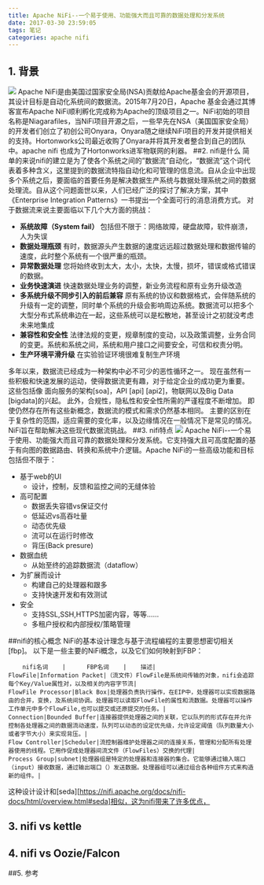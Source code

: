 ```yaml
---
title: Apache NiFi--一个易于使用、功能强大而且可靠的数据处理和分发系统
date: 2017-03-30 23:59:05
tags: 笔记
categories: apache nifi
---
```


## 1. 背景

  ![](https://nifi.apache.org/assets/images/apache-nifi-logo.svg)
        Apache NiFi是由美国过国家安全局(NSA)贡献给Apache基金会的开源项目，其设计目标是自动化系统间的数据流。2015年7月20日，Apache 基金会通过其博客宣布Apache NiFi顺利孵化完成称为Apache的顶级项目之一。NiFi初始的项目名称是Niagarafiles，当NiFi项目开源之后，一些早先在NSA（美国国家安全局）的开发者们创立了初创公司Onyara，Onyara随之继续NiFi项目的开发并提供相关的支持。Hortonworks公司最近收购了Onyara并将其开发者整合到自己的团队中。apache nifi 也成为了Hortonworks进军物联网的利器。
##2. nifi是什么
简单的来说nifi的建立是为了使各个系统之间的”数据流“自动化，“数据流”这个词代表着多种含义，这里提到的数据流特指自动化和可管理的信息流。自从企业中出现多个系统之后，要面临的首要任务是解决数据生产系统与数据处理系统之间的数据处理流。自从这个问题面世以来，人们已经广泛的探讨了解决方案，其中《Enterprise Integration Patterns》一书提出一个全面可行的消息消费方式。
对于数据流来说主要面临以下几个大方面的挑战：
- **系统故障（System fail）**
    包括但不限于：网络故障，硬盘故障，软件崩溃，人为失误
- **数据处理瓶颈**
    有时，数据源头产生数据的速度远远超过数据处理和数据传输的速度，此时整个系统有一个很严重的瓶颈。
- **异常数据处理**
    您将始终收到太大，太小，太快，太慢，损坏，错误或格式错误的数据。
- **业务快速演进**
   快速数据处理业务的调整，新业务流程和原有业务升级改造
- **多系统升级不同步引入的前后兼容** 
  原有系统的协议和数据格式，会伴随系统的升级有一定的调整，同时单个系统的升级会影响周边系统。数据流可以把多个大型分布式系统串边在一起，这些系统可以是松散地，甚至设计之初就没考虑未来地集成
- **兼容性和安全性**
 法律法规的变更，规章制度的变动，以及政策调整，业务合同的变更。系统和系统之间，系统和用户接口之间要安全，可信和权责分明。
- **生产环境平滑升级**
    在实验验证环境很难复制生产环境

多年以来，数据流已经成为一种架构中必不可少的恶性循环之一。 现在虽然有一些积极和快速发展的运动，使得数据流更有趣，对于给定企业的成功更为重要。 这些包括像 面向服务的架构[soa]，API [api] [api2]，物联网以及Big Data [bigdata]的兴起。 此外，合规性，隐私性和安全性所需的严谨程度不断增加。 即使仍然存在所有这些新概念，数据流的模式和需求仍然基本相同。 主要的区别在于复杂性的范围，适应需要的变化率，以及边缘情况在一般情况下是常见的情况。 NiFi旨在帮助解决这些现代数据流挑战。
##3. nifi特点
   ![](https://nifi.apache.org/assets/images/flow-th.png)
  Apache NiFi--一个易于使用、功能强大而且可靠的数据处理和分发系统。它支持强大且可高度配置的基于有向图的数据路由、转换和系统中介逻辑。Apache NiFi的一些高级功能和目标包括但不限于：
* 基于web的UI
    * 设计，控制，反馈和监控之间的无缝体验
* 高可配置
    * 数据丢失容错vs保证交付
    * 低延迟vs高吞吐量
    * 动态优先级
    * 流可以在运行时修改
    * 背压(Back presure)
* 数据血统
    * 从始至终的追踪数据流（dataflow）
* 为扩展而设计
    * 构建自己的处理器和跟多
    * 支持快速开发和有效测试
* 安全
    * 支持SSL,SSH,HTTPS加密内容，等等……
    * 多租户授权和内部授权/策略管理 

##nifi的核心概念
NiFi的基本设计理念与基于流程编程的主要思想密切相关[fbp]。 以下是一些主要的NiFi概念，以及它们如何映射到FBP：
```table
    nifi名词    |      FBP名词    |    描述|
FlowFile|Information Packet|（流文件）FlowFile是系统间传输的对象，nifi会追踪每个Key/Value属性对，以及相关的内容字节流|
FlowFile Processor|Black Box|处理器负责执行操作，在EIP中，处理器可以实现数据路由的合并，变换，及系统间协调。处理器可以读取FlowFile的属性和流数据。处理器可以操作工作单元中多个FlowFile,也可以提交或还原提交的任务。|
Connection|Bounded Buffer|连接器提供处理器之间的关联，它以队列的形式存在并允许控制各处理器之间的数据流动速度，队列可以动态的设定优先级，允许设定阈值（队列数量大小或者字节大小）来实现背压。|
Flow Controller|Scheduler|流控制器维护处理器之间的连接关系，管理和分配所有处理器使用的线程。它用作促成处理器间流文件（FlowFiles）交换的代理|
Process Group|subnet|处理器组是特定的处理器和连接器的集合。它能够通过输入端口（input）接收数据，通过输出端口（）发送数据。处理器组可以通过组合各种组件方式来构造新的组件。|
```
这种设计设计和[seda][https://nifi.apache.org/docs/nifi-docs/html/overview.html#seda]相似，这为nifi带来了许多优点，
## 3. nifi vs kettle

## 4. nifi vs Oozie/Falcon 
##5. 参考

